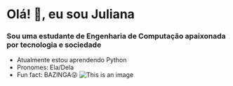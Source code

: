 # Olá! 👋, eu sou Juliana

### Sou uma estudante de Engenharia de Computação apaixonada por tecnologia e sociedade


- Atualmente estou aprendendo Python                                 
- Pronomes: Ela/Dela
-  Fun fact: BAZINGA😜
![This is an image](https://myoctocat.com/assets/images/base-octocat.svg)
